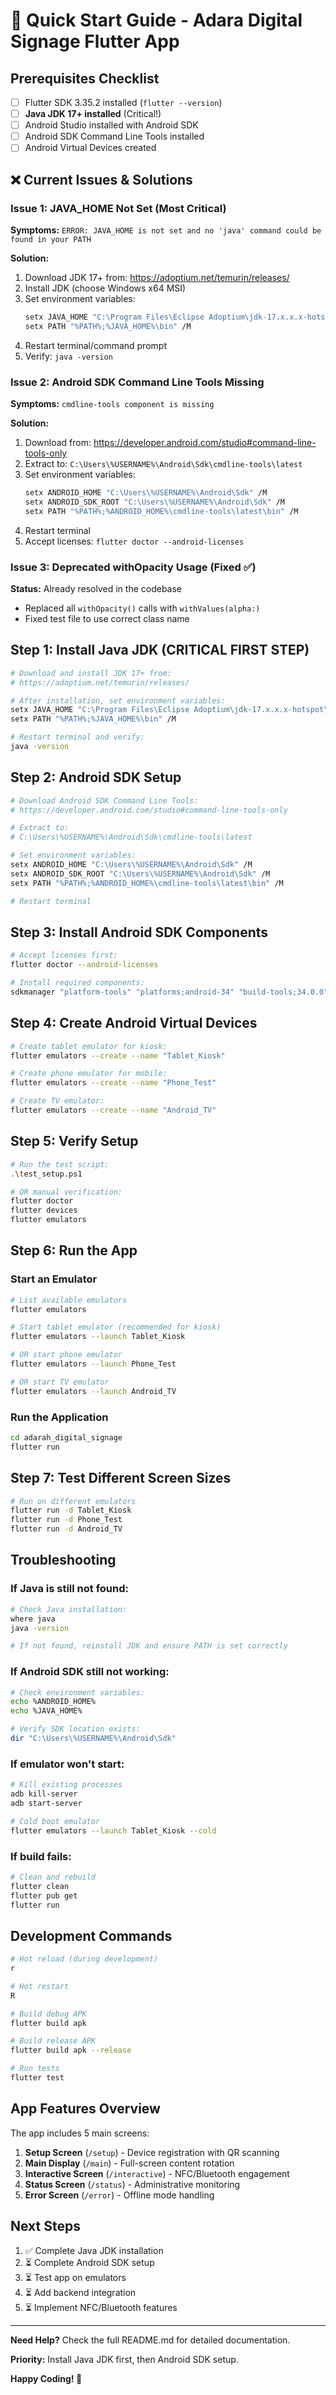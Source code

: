 # 🚀 Quick Start Guide - Adara Digital Signage Flutter App

## Prerequisites Checklist
- [ ] Flutter SDK 3.35.2 installed (`flutter --version`)
- [ ] **Java JDK 17+ installed** (Critical!)
- [ ] Android Studio installed with Android SDK
- [ ] Android SDK Command Line Tools installed
- [ ] Android Virtual Devices created

## ❌ Current Issues & Solutions

### Issue 1: JAVA_HOME Not Set (Most Critical)
**Symptoms:** `ERROR: JAVA_HOME is not set and no 'java' command could be found in your PATH`

**Solution:**
1. Download JDK 17+ from: https://adoptium.net/temurin/releases/
2. Install JDK (choose Windows x64 MSI)
3. Set environment variables:
   ```bash
   setx JAVA_HOME "C:\Program Files\Eclipse Adoptium\jdk-17.x.x.x-hotspot" /M
   setx PATH "%PATH%;%JAVA_HOME%\bin" /M
   ```
4. Restart terminal/command prompt
5. Verify: `java -version`

### Issue 2: Android SDK Command Line Tools Missing
**Symptoms:** `cmdline-tools component is missing`

**Solution:**
1. Download from: https://developer.android.com/studio#command-line-tools-only
2. Extract to: `C:\Users\%USERNAME%\Android\Sdk\cmdline-tools\latest`
3. Set environment variables:
   ```bash
   setx ANDROID_HOME "C:\Users\%USERNAME%\Android\Sdk" /M
   setx ANDROID_SDK_ROOT "C:\Users\%USERNAME%\Android\Sdk" /M
   setx PATH "%PATH%;%ANDROID_HOME%\cmdline-tools\latest\bin" /M
   ```
4. Restart terminal
5. Accept licenses: `flutter doctor --android-licenses`

### Issue 3: Deprecated withOpacity Usage (Fixed ✅)
**Status:** Already resolved in the codebase
- Replaced all `withOpacity()` calls with `withValues(alpha:)`
- Fixed test file to use correct class name

## Step 1: Install Java JDK (CRITICAL FIRST STEP)
```bash
# Download and install JDK 17+ from:
# https://adoptium.net/temurin/releases/

# After installation, set environment variables:
setx JAVA_HOME "C:\Program Files\Eclipse Adoptium\jdk-17.x.x.x-hotspot" /M
setx PATH "%PATH%;%JAVA_HOME%\bin" /M

# Restart terminal and verify:
java -version
```

## Step 2: Android SDK Setup
```bash
# Download Android SDK Command Line Tools:
# https://developer.android.com/studio#command-line-tools-only

# Extract to:
# C:\Users\%USERNAME%\Android\Sdk\cmdline-tools\latest

# Set environment variables:
setx ANDROID_HOME "C:\Users\%USERNAME%\Android\Sdk" /M
setx ANDROID_SDK_ROOT "C:\Users\%USERNAME%\Android\Sdk" /M
setx PATH "%PATH%;%ANDROID_HOME%\cmdline-tools\latest\bin" /M

# Restart terminal
```

## Step 3: Install Android SDK Components
```bash
# Accept licenses first:
flutter doctor --android-licenses

# Install required components:
sdkmanager "platform-tools" "platforms;android-34" "build-tools;34.0.0" "emulator" "system-images;android-34;google_apis;x86_64"
```

## Step 4: Create Android Virtual Devices
```bash
# Create tablet emulator for kiosk:
flutter emulators --create --name "Tablet_Kiosk"

# Create phone emulator for mobile:
flutter emulators --create --name "Phone_Test"

# Create TV emulator:
flutter emulators --create --name "Android_TV"
```

## Step 5: Verify Setup
```bash
# Run the test script:
.\test_setup.ps1

# OR manual verification:
flutter doctor
flutter devices
flutter emulators
```

## Step 6: Run the App

### Start an Emulator
```bash
# List available emulators
flutter emulators

# Start tablet emulator (recommended for kiosk)
flutter emulators --launch Tablet_Kiosk

# OR start phone emulator
flutter emulators --launch Phone_Test

# OR start TV emulator
flutter emulators --launch Android_TV
```

### Run the Application
```bash
cd adarah_digital_signage
flutter run
```

## Step 7: Test Different Screen Sizes
```bash
# Run on different emulators
flutter run -d Tablet_Kiosk
flutter run -d Phone_Test
flutter run -d Android_TV
```

## Troubleshooting

### If Java is still not found:
```bash
# Check Java installation:
where java
java -version

# If not found, reinstall JDK and ensure PATH is set correctly
```

### If Android SDK still not working:
```bash
# Check environment variables:
echo %ANDROID_HOME%
echo %JAVA_HOME%

# Verify SDK location exists:
dir "C:\Users\%USERNAME%\Android\Sdk"
```

### If emulator won't start:
```bash
# Kill existing processes
adb kill-server
adb start-server

# Cold boot emulator
flutter emulators --launch Tablet_Kiosk --cold
```

### If build fails:
```bash
# Clean and rebuild
flutter clean
flutter pub get
flutter run
```

## Development Commands

```bash
# Hot reload (during development)
r

# Hot restart
R

# Build debug APK
flutter build apk

# Build release APK
flutter build apk --release

# Run tests
flutter test
```

## App Features Overview

The app includes 5 main screens:
1. **Setup Screen** (`/setup`) - Device registration with QR scanning
2. **Main Display** (`/main`) - Full-screen content rotation
3. **Interactive Screen** (`/interactive`) - NFC/Bluetooth engagement
4. **Status Screen** (`/status`) - Administrative monitoring
5. **Error Screen** (`/error`) - Offline mode handling

## Next Steps

1. ✅ Complete Java JDK installation
2. ⏳ Complete Android SDK setup
3. ⏳ Test app on emulators
4. ⏳ Add backend integration
5. ⏳ Implement NFC/Bluetooth features

---

**Need Help?** Check the full README.md for detailed documentation.

**Priority:** Install Java JDK first, then Android SDK setup.

**Happy Coding! 🎉**
